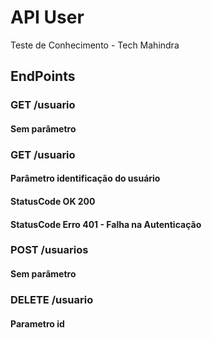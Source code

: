 # API User
Teste de Conhecimento - Tech Mahindra

## EndPoints

### GET /usuario
#### Sem parâmetro

### GET /usuario
#### Parâmetro identificação do usuário

#### StatusCode OK 200
#### StatusCode Erro 401 - Falha na Autenticação

### POST /usuarios
#### Sem parâmetro

### DELETE /usuario
#### Parametro id
